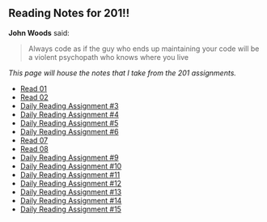 ## Reading Notes for 201!!

**John Woods** said:
>Always code as if the guy who ends up maintaining your code will be a violent psychopath who knows where you live

*This page will house the notes that I take from the 201 assignments.*

- [Read 01](class-01.md)
- [Read 02](class-02.md)
- [Daily Reading Assignment #3](RL3.md)
- [Daily Reading Assignment #4](RL4.md)
- [Daily Reading Assignment #5](RL5.md)
- [Daily Reading Assignment #6](RL6.md)
- [Read 07](class-07.md)
- [Read 08](class-08.md)
- [Daily Reading Assignment #9](RL9.md)
- [Daily Reading Assignment #10](RL10.md)
- [Daily Reading Assignment #11](RL11.md)
- [Daily Reading Assignment #12](RL12.md)
- [Daily Reading Assignment #13](RL13.md)
- [Daily Reading Assignment #14](RL14.md)
- [Daily Reading Assignment #15](RL15.md)
